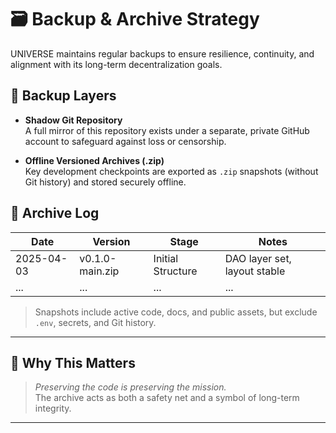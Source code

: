 # 🗃️ Backup & Archive Strategy

UNIVERSE maintains regular backups to ensure resilience, continuity, and alignment with its long-term decentralization goals.

## 🧩 Backup Layers

- **Shadow Git Repository**  
  A full mirror of this repository exists under a separate, private GitHub account to safeguard against loss or censorship.

- **Offline Versioned Archives (.zip)**  
  Key development checkpoints are exported as `.zip` snapshots (without Git history) and stored securely offline.

## 📅 Archive Log

| Date       | Version      | Stage             | Notes                          |
|------------|--------------|-------------------|---------------------------------|
| 2025-04-03 | v0.1.0-main.zip   | Initial Structure | DAO layer set, layout stable   |
| ...        | ...          | ...               | ...                             |

> Snapshots include active code, docs, and public assets, but exclude `.env`, secrets, and Git history.

---

## 🧠 Why This Matters

> *Preserving the code is preserving the mission.*  
The archive acts as both a safety net and a symbol of long-term integrity.

---
